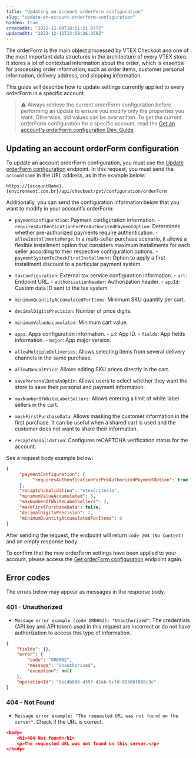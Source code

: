 ```yaml
---
title: "Updating an account orderForm configuration"
slug: "update-an-account-orderform-configuration"
hidden: true
createdAt: "2022-12-09T18:51:21.877Z"
updatedAt: "2022-12-12T13:58:26.358Z"
---
```


The orderForm is the main object processed by VTEX Checkout and one of the most important data structures in the architecture of every VTEX store. It stores a lot of contextual information about the order, which is essential for processing order information, such as order items, customer personal information, delivery address, and shipping information.

This guide will describe how to update settings currently applied to every orderForm in a specific account.
> ⚠️ Always retrieve the current orderForm configuration before performing an update to ensure you modify only the properties you want. Otherwise, old values can be overwritten. To get the current orderForm configuration for a specific account, read the [Get an account's orderForm configuration Dev. Guide](https://developers.vtex.com/docs/guides/get-an-account-orderform-configuration).

## Updating an account orderForm configuration

To update an account orderForm configuration, you must use the [Update orderForm configuration](https://developers.vtex.com/docs/api-reference/checkout-api#post-/api/checkout/pvt/configuration/orderForm) endpoint. In this request, you must send the `accountname` in the URL address, as in the example below:

`https://{accountName}.{environment.com.br}/api/checkout/pvt/configuration/orderForm`

Additionally, you can send the configuration information below that you want to modify in your account’s orderForm:

- `paymentConfiguration`: Payment configuration information. -  `requiresAuthenticationForPreAuthorizedPaymentOption`: Determines whether pre-authorized payments require authentication. - `allowInstallmentsMerge`: In a multi-seller purchase scenario, it allows a flexible installment option that considers maximum installments for each seller according to their respective configuration options. - `paymentSystemToCheckFirstInstallment`: Option to apply a first installment discount to a particular payment system.

- `taxConfiguration`: External tax service configuration information. - `url`: Endpoint URL. - `authorizationHeader`: Authorization header. - `appId`: Custom data ID sent to the tax system.

- `minimumQuantityAccumulatedForItems`: Minimum SKU quantity per cart.
- `decimalDigitsPrecision`: Number of price digits.
- `minimumValueAccumulated`: Minimum cart value.
- `apps`: Apps configuration information. - `id`: App ID. - `fields`: App fields information. - `major`: App major version.

- `allowMultipleDeliveries`: Allows selecting items from several delivery channels in the same purchase.
- `allowManualPrice`: Allows editing SKU prices directly in the cart.
- `savePersonalDataAsOptIn`: Allows users to select whether they want the store to save their personal and payment information.
- `maxNumberOfWhiteLabelSellers`: Allows entering a limit of white label sellers in the cart.
- `maskFirstPurchaseData`: Allows masking the customer information in the first purchase. It can be useful when a shared cart is used and the customer does not want to share their information.
- `recaptchaValidation`: Configures reCAPTCHA verification status for the account.

See a request body example below:

```json
{
     "paymentConfiguration": {
          "requiresAuthenticationForPreAuthorizedPaymentOption": true
     },
     "recaptchaValidation": "vtexCriteria",
     "minimumValueAccumulated": 5,
     "maxNumberOfWhiteLabelSellers": 2,
     "maskFirstPurchaseData": false,
     "decimalDigitsPrecision": 2,
     "minimumQuantityAccumulatedForItems": 8
}
```

After sending the request, the endpoint will return `code 204 (No Content)` and an empty response body.

To confirm that the new orderForm settings have been applied to your account, please access the [Get orderForm configuration](https://developers.vtex.com/docs/api-reference/checkout-api#get-/api/checkout/pvt/configuration/orderForm) endpoint again.

## Error codes

The errors below may appear as messages in the response body.

### 401 - Unauthorized
- `Message error example (code ORD062): "Unauthorized"`: The credentials (API key and API token) used in this request are incorrect or do not have authorization to access this type of information.

```json
{
    "fields": {},
    "error": {
        "code": "ORD062",
        "message": "Unauthorized",
        "exception": null
    },
    "operationId": "8ec4b686-435f-42ab-8cfd-89306f888c3c"
}
```

### 404 - Not Found

- `Message error example: "The requested URL was not found on the server"`. Check if the URL is correct.

```json
<body>
    <h1>404 Not found</h1>
    <p>The requested URL was not found on this server.</p>
</body>
```
